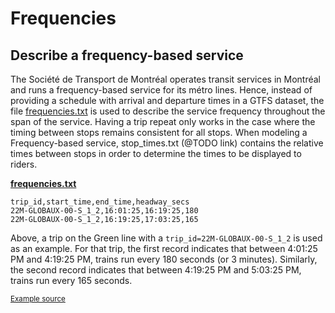 # Frequencies

## Describe a frequency-based service

The Société de Transport de Montréal operates transit services in Montréal and runs a frequency-based service for its métro lines. Hence, instead of providing a schedule with arrival and departure times in a GTFS dataset, the file [frequencies.txt](../../reference/#frequenciestxt) is used to describe the service frequency throughout the span of the service. Having a trip repeat only works in the case where the timing between stops remains consistent for all stops. When modeling a Frequency-based service, stop_times.txt (@TODO link) contains the relative times between stops in order to determine the times to be displayed to riders. 

[**frequencies.txt**](../../reference/#frequenciestxt)

```
trip_id,start_time,end_time,headway_secs
22M-GLOBAUX-00-S_1_2,16:01:25,16:19:25,180
22M-GLOBAUX-00-S_1_2,16:19:25,17:03:25,165
```

Above, a trip on the Green line with a `trip_id=22M-GLOBAUX-00-S_1_2` is used as an example. For that trip, the first record indicates that between 4:01:25 PM and 4:19:25 PM, trains run every 180 seconds (or 3 minutes). Similarly, the second record indicates that between 4:19:25 PM and 5:03:25 PM, trains run every 165 seconds.



<sup>[Example source](https://www.stm.info/en/about/developers)</sup>